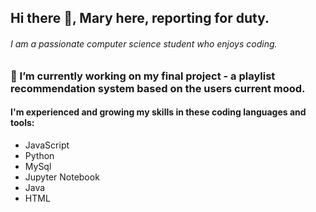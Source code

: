 ## Hi there 👋, Mary here, reporting for duty.

<!--
**maryajii/maryajii** is a ✨ _special_ ✨ repository because its `README.md` (this file) appears on your GitHub profile.

Here are some ideas to get you started:

- 🔭 I’m currently working on ...
- 🌱 I’m currently learning ...
- 👯 I’m looking to collaborate on ...
- 🤔 I’m looking for help with ...
- 💬 Ask me about ...
- 📫 How to reach me: ...
- 😄 Pronouns: ...
- ⚡ Fun fact: ...
-->

###### I am a passionate computer science student who enjoys coding.

###  🔭 I’m currently working on my final project - a playlist recommendation system based on the users current mood.

#### I'm experienced and growing my skills in these coding languages and tools:

- JavaScript
- Python
- MySql
- Jupyter Notebook
- Java
- HTML
